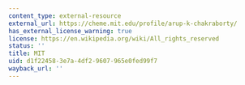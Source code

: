 ```yaml
---
content_type: external-resource
external_url: https://cheme.mit.edu/profile/arup-k-chakraborty/
has_external_license_warning: true
license: https://en.wikipedia.org/wiki/All_rights_reserved
status: ''
title: MIT
uid: d1f22458-3e7a-4df2-9607-965e0fed99f7
wayback_url: ''
---
```


